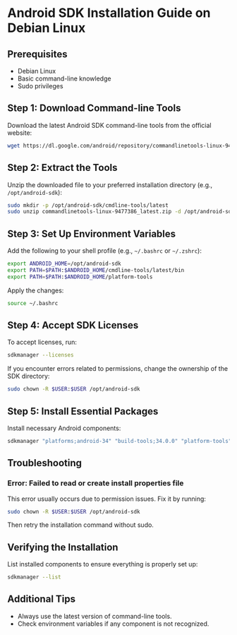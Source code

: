 # Android SDK Installation Guide on Debian Linux

## Prerequisites
- Debian Linux
- Basic command-line knowledge
- Sudo privileges

## Step 1: Download Command-line Tools
Download the latest Android SDK command-line tools from the official website:
```bash
wget https://dl.google.com/android/repository/commandlinetools-linux-9477386_latest.zip
```

## Step 2: Extract the Tools
Unzip the downloaded file to your preferred installation directory (e.g., `/opt/android-sdk`):
```bash
sudo mkdir -p /opt/android-sdk/cmdline-tools/latest
sudo unzip commandlinetools-linux-9477386_latest.zip -d /opt/android-sdk/cmdline-tools/latest
```

## Step 3: Set Up Environment Variables
Add the following to your shell profile (e.g., `~/.bashrc` or `~/.zshrc`):
```bash
export ANDROID_HOME=/opt/android-sdk
export PATH=$PATH:$ANDROID_HOME/cmdline-tools/latest/bin
export PATH=$PATH:$ANDROID_HOME/platform-tools
```
Apply the changes:
```bash
source ~/.bashrc
```

## Step 4: Accept SDK Licenses
To accept licenses, run:
```bash
sdkmanager --licenses
```
If you encounter errors related to permissions, change the ownership of the SDK directory:
```bash
sudo chown -R $USER:$USER /opt/android-sdk
```

## Step 5: Install Essential Packages
Install necessary Android components:
```bash
sdkmanager "platforms;android-34" "build-tools;34.0.0" "platform-tools" "emulator" "system-images;android-34;google_apis;x86_64"
```

## Troubleshooting
### Error: Failed to read or create install properties file
This error usually occurs due to permission issues. Fix it by running:
```bash
sudo chown -R $USER:$USER /opt/android-sdk
```
Then retry the installation command without sudo.

## Verifying the Installation
List installed components to ensure everything is properly set up:
```bash
sdkmanager --list
```

## Additional Tips
- Always use the latest version of command-line tools.
- Check environment variables if any component is not recognized.

